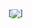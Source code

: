 [<img align='center' src='https://franchiseindia.s3.ap-south-1.amazonaws.com/uploads/franchisor/mahindra-first-choice-services_1.png'/>]
